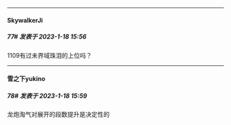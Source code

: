 

*****

####  SkywalkerJi  
##### 77#       发表于 2023-1-18 15:56

1109有过未界域珠泪的上位吗？

*****

####  雪之下yukino  
##### 78#       发表于 2023-1-18 15:59

龙炮淘气对展开的段数提升是决定性的

